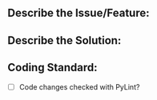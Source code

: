 ## Describe the Issue/Feature:


## Describe the Solution:



## Coding Standard:

* [ ] Code changes checked with PyLint?
